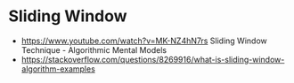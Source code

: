 # Sliding Window

- https://www.youtube.com/watch?v=MK-NZ4hN7rs Sliding Window Technique - Algorithmic Mental Models
- https://stackoverflow.com/questions/8269916/what-is-sliding-window-algorithm-examples
